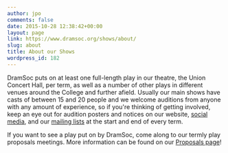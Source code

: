 ```yaml
---
author: jpo
comments: false
date: 2015-10-28 12:38:42+00:00
layout: page
link: https://www.dramsoc.org/shows/about/
slug: about
title: About our Shows
wordpress_id: 182
---
```


DramSoc puts on at least one full-length play in our theatre, the Union Concert Hall, per term, as well as a number of other plays in different venues around the College and further afield. Usually our main shows have casts of between 15 and 20 people and we welcome auditions from anyone with any amount of experience, so if you're thinking of getting involved, keep an eye out for audition posters and notices on our website, [social media](https://facebook.com/dramsoc), and our [mailing lists](http://dramsoc.org/wordpress/talk/) at the start and end of every term.

If you want to see a play put on by DramSoc, come along to our termly play proposals meetings. More information can be found on our [Proposals page](https://www.dramsoc.org/shows/propose/)!


